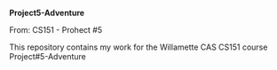 **__Project5-Adventure__**

From: CS151 - Prohect #5

This repository contains my work for the Willamette CAS CS151 course Project#5-Adventure